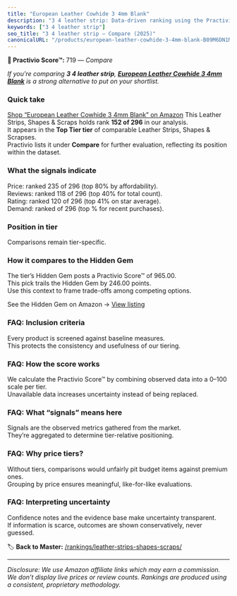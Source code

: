 ```yaml
---
title: "European Leather Cowhide 3 4mm Blank"
description: "3 4 leather strip: Data-driven ranking using the Practivio Score™. Positioned by quality, value, demand, findability, momentum."
keywords: ["3 4 leather strip"]
seo_title: "3 4 leather strip — Compare (2025)"
canonicalURL: "/products/european-leather-cowhide-3-4mm-blank-B09M6DN1MP/"
---
```


**🛒 Practivio Score™:** 719 — _Compare_


*If you're comparing **3 4 leather strip**, **[European Leather Cowhide 3 4mm Blank](https://www.amazon.com/dp/B09M6DN1MP?tag=practivio-20)** is a strong alternative to put on your shortlist.*
### Quick take
[Shop “European Leather Cowhide 3 4mm Blank” on Amazon](https://www.amazon.com/dp/B09M6DN1MP?tag=practivio-20)
This Leather Strips, Shapes & Scraps holds rank **152 of 296** in our analysis.  
It appears in the **Top Tier tier** of comparable Leather Strips, Shapes & Scrapses.  
Practivio lists it under **Compare** for further evaluation, reflecting its position within the dataset.

### What the signals indicate
Price: ranked 235 of 296 (top 80% by affordability).  
Reviews: ranked 118 of 296 (top 40% for total count).  
Rating: ranked 120 of 296 (top 41% on star average).  
Demand: ranked  of 296 (top % for recent purchases).

### Position in tier
Comparisons remain tier-specific.

### How it compares to the Hidden Gem
The tier’s Hidden Gem posts a Practivio Score™ of 965.00.  
This pick trails the Hidden Gem by 246.00 points.  
Use this context to frame trade-offs among competing options.  

See the Hidden Gem on Amazon → [View listing](https://www.amazon.com/dp/B07TDJCKHF?tag=practivio-20)

### FAQ: Inclusion criteria
Every product is screened against baseline measures.  
This protects the consistency and usefulness of our tiering.

### FAQ: How the score works
We calculate the Practivio Score™ by combining observed data into a 0–100 scale per tier.  
Unavailable data increases uncertainty instead of being replaced.

### FAQ: What “signals” means here
Signals are the observed metrics gathered from the market.  
They’re aggregated to determine tier-relative positioning.

### FAQ: Why price tiers?
Without tiers, comparisons would unfairly pit budget items against premium ones.  
Grouping by price ensures meaningful, like-for-like evaluations.

### FAQ: Interpreting uncertainty
Confidence notes and the evidence base make uncertainty transparent.  
If information is scarce, outcomes are shown conservatively, never guessed.

<!-- Missing template for Compare/CompareWithinPriceClass -->


🏷️ **Back to Master:** [/rankings/leather-strips-shapes-scraps/](/rankings/leather-strips-shapes-scraps/)

---
_Disclosure: We use Amazon affiliate links which may earn a commission. We don’t display live prices or review counts. Rankings are produced using a consistent, proprietary methodology._
